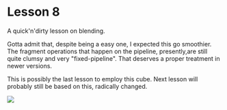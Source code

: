 Lesson 8
=========
A quick'n'dirty lesson on blending.

Gotta admit that, despite being a easy one, I expected this go smoothier. The fragment operations that happen on the pipeline, presently,are still quite clumsy and very "fixed-pipeline". That deserves a proper treatment in newer versions.

This is possibly the last lesson to employ this cube. Next lesson will probably still be based on this, radically changed.

![ ](/screenshot.png?raw=true)

